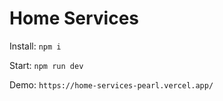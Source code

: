 # Home Services

Install: `npm i`

Start: `npm run dev`

Demo: `https://home-services-pearl.vercel.app/`
